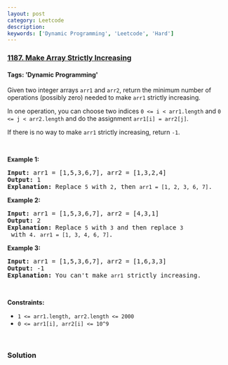 ```yaml
---
layout: post
category: Leetcode
description: 
keywords: ['Dynamic Programming', 'Leetcode', 'Hard']
---
```

### [1187. Make Array Strictly Increasing](https://leetcode.com/problems/make-array-strictly-increasing)

#### Tags: 'Dynamic Programming'

<div class="content__u3I1 question-content__JfgR"><div><p>Given two integer arrays <code>arr1</code> and <code>arr2</code>, return the minimum number of operations (possibly zero) needed to make <code>arr1</code> strictly increasing.</p>
<p>In one operation, you can choose two indices <code>0 &lt;= i &lt; arr1.length</code> and <code>0 &lt;= j &lt; arr2.length</code> and do the assignment <code>arr1[i] = arr2[j]</code>.</p>
<p>If there is no way to make <code>arr1</code> strictly increasing, return <code>-1</code>.</p>
<p> </p>
<p><strong>Example 1:</strong></p>
<pre><strong>Input:</strong> arr1 = [1,5,3,6,7], arr2 = [1,3,2,4]
<strong>Output:</strong> 1
<strong>Explanation:</strong> Replace <code>5</code> with <code>2</code>, then <code>arr1 = [1, 2, 3, 6, 7]</code>.
</pre>
<p><strong>Example 2:</strong></p>
<pre><strong>Input:</strong> arr1 = [1,5,3,6,7], arr2 = [4,3,1]
<strong>Output:</strong> 2
<strong>Explanation:</strong> Replace <code>5</code> with <code>3</code> and then replace <code>3</code> with <code>4</code>. <code>arr1 = [1, 3, 4, 6, 7]</code>.
</pre>
<p><strong>Example 3:</strong></p>
<pre><strong>Input:</strong> arr1 = [1,5,3,6,7], arr2 = [1,6,3,3]
<strong>Output:</strong> -1
<strong>Explanation:</strong> You can't make <code>arr1</code> strictly increasing.</pre>
<p> </p>
<p><strong>Constraints:</strong></p>
<ul>
<li><code>1 &lt;= arr1.length, arr2.length &lt;= 2000</code></li>
<li><code>0 &lt;= arr1[i], arr2[i] &lt;= 10^9</code></li>
</ul>
<p> </p></div></div>

### Solution

